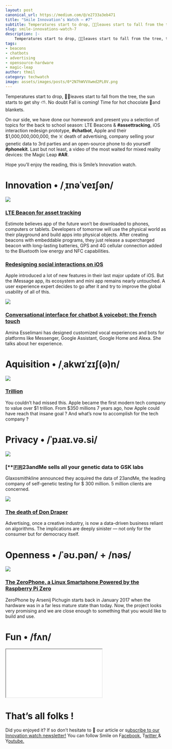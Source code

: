 ```yaml
---
layout: post
canonical_url: https://medium.com/@/e2733a3eb471
title: "Smile Innovation’s Watch — #7"
subtitle: Temperatures start to drop, 🍂🍁leaves start to fall from the tree, the sun starts to get shy ⛅️. No doubt Fall is coming! Time for hot choc
slug: smile-innovations-watch-7
description: |-
    Temperatures start to drop, 🍂🍁leaves start to fall from the tree, the sun starts to get shy ⛅️. No doubt Fall is coming! Time for hot chocolate 🍫and blankets.
tags:
- beacons
- chatbots
- advertising
- opensource-hardware
- magic-leap
author: thmil
category: techwatch
image: assets/images/posts/0*2N7hWVVXwmd2PL0V.png
---
```


Temperatures start to drop, 🍂🍁leaves start to fall from the tree, the sun starts to get shy ⛅️. No doubt Fall is coming! Time for hot chocolate 🍫and blankets.

On our side, we have done our homework and present you a selection of topics for the back to school season: LTE Beacons & **#assettracking**, iOS interaction redesign prototype, **#chatbot**, Apple and their $1,000,000,000,000, the ☠️ death of advertising, company selling your genetic data to 3rd parties and an open-source phone to do yourself **#phonekit**. Last but not least, a video of the most waited for mixed reality devices: the Magic Leap **#AR**.

Hope you’ll enjoy the reading, this is Smile’s Innovation watch.

# Innovation • /ˌɪnəˈveɪʃən/

![](/assets/images/posts/0*2N7hWVVXwmd2PL0V.png)

### [**LTE Beacon for asset tracking**](https://blog.estimote.com/post/177348177680/estimote-lte-m-beacon?utm_campaign=Smile%20Innovation%27s%20Watch&utm_medium=email&utm_source=Revue%20newsletter)

Estimote believes app of the future won’t be downloaded to phones, computers or tablets. Developers of tomorrow will use the physical world as their playground and build apps into physical objects. After creating beacons with embeddable programs, they just release a supercharged beacon with long-lasting batteries, GPS and 4G cellular connection added to the Bluetooth low energy and NFC capabilities.

### [**Redesigning social interactions on iOS**](https://uxdesign.cc/redesigning-social-interactions-on-ios-with-imessage-17e9c8fa314?gi=6c56dae309ca&utm_campaign=Smile%20Innovation%27s%20Watch&utm_medium=email&utm_source=Revue%20newsletter)

Apple introduced a lot of new features in their last major update of iOS. But the iMessage app, its ecosystem and mini app remains nearly untouched. A user experience expert decides to go after it and try to improve the global usability of all of this.

![](/assets/images/posts/0*WNVtS5fGsGvnpHa6.png)

### [**Conversational interface for chatbot & voicebot: the French touch**](https://blog.prototypr.io/conversational-interface-for-chatbot-voicebot-the-french-touch-28a1d5522ec3?gi=8e5a5a5661ce&utm_campaign=Smile%20Innovation%27s%20Watch&utm_medium=email&utm_source=Revue%20newsletter)

Amina Esselimani has designed customized vocal experiences and bots for platforms like Messenger, Google Assistant, Google Home and Alexa. She talks about her experience.

# Aquisition • /ˌakwɪˈzɪʃ(ə)n/

![](/assets/images/posts/0*ToqKzgx0kXisJBhV.jpg)

### [**Trillion**](https://500ish.com/trillion-8ae442c32fa?gi=a7c354db69e3&utm_campaign=Smile%20Innovation%27s%20Watch&utm_medium=email&utm_source=Revue%20newsletter)

You couldn’t had missed this. Apple became the first modern tech company to value over $1 trillion. From $350 millions 7 years ago, how Apple could have reach that insane goal ? And what’s now to accomplish for the tech company ?

# Privacy • /ˈpɹaɪ.və.si/

![](/assets/images/posts/0*KCRlPadBm3ah1iD.jpg)

### [**🇫🇷23andMe sells all your genetic data to GSK labs

Glaxosmithkline announced they acquired the data of 23andMe, the leading company of self-genetic testing for $ 300 million. 5 million clients are concerned.

![](/assets/images/posts/0*iejzFTpSHyI9yhBX.jpg)

### [**The death of Don Draper**](https://www.newstatesman.com/science-tech/internet/2018/07/death-don-draper?utm_campaign=newsletter&utm_medium=email&utm_source=densediscovery)

Advertising, once a creative industry, is now a data-driven business reliant on algorithms. The implications are deeply sinister — not only for the consumer but for democracy itself.

# Openness • /ˈəʊ.pən/ + /nəs/

![](/assets/images/posts/0*EyQF7p8BsN0mPA5k.jpg)

### [**The ZeroPhone, a Linux Smartphone Powered by the Raspberry Pi Zero**](https://blog.hackster.io/the-zerophone-a-linux-smartphone-powered-by-the-raspberry-pi-zero-286f36a25fd4?gi=74504f884f6c&utm_campaign=Smile%20Innovation%27s%20Watch&utm_medium=email&utm_source=Revue%20newsletter)

ZeroPhone by Arsenij Pichugin starts back in January 2017 when the hardware was in a far less mature state than today. Now, the project looks very promising and we are close enough to something that you would like to build and use.

# Fun • /fʌn/

<iframe src="/assets/images/posts/fe0b6658895b9195bb72f8fa1ba9771c.html"></iframe>

# That’s all folks !

Did you enjoyed it? If so don’t hesitate to 👏 our article or s[ubscribe to our Innovation watch newsletter!](https://www.getrevue.co/profile/smileinnovation)
You can follow Smile on F[acebook,](https://www.facebook.com/smileopensource) T[witter ](https://www.twitter.com/GroupeSmile)& Y[outube.](http://www.youtube.com/user/SmileOpenSource)


